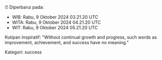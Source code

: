 ⏰ Diperbarui pada:
- WIB: Rabu, 9 Oktober 2024 03.21.20 UTC
- WITA: Rabu, 9 Oktober 2024 04.21.20 UTC
- WIT: Rabu, 9 Oktober 2024 05.21.20 UTC

Kutipan Inspiratif:
"Without continual growth and progress, such words as improvement, achievement, and success have no meaning."


Kategori: success

